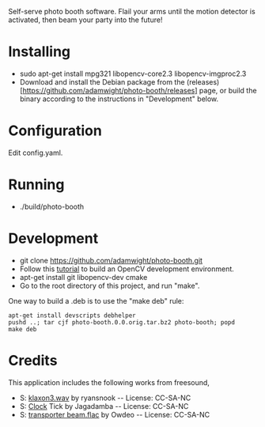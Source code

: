 Self-serve photo booth software.  Flail your arms until the motion
detector is activated, then beam your party into the future!

Installing
==========

* sudo apt-get install mpg321 libopencv-core2.3 libopencv-imgproc2.3
* Download and install the Debian package from the (releases)[https://github.com/adamwight/photo-booth/releases] page, or build the binary according to the instructions in "Development" below.

Configuration
=============

Edit config.yaml.

Running
=======

* ./build/photo-booth

Development
===========

* git clone https://github.com/adamwight/photo-booth.git
* Follow this [tutorial](http://docs.opencv.org/doc/tutorials/introduction/linux_install/linux_install.html#linux-installation) to build an OpenCV development environment.
* apt-get install git libopencv-dev cmake
* Go to the root directory of this project, and run "make".

One way to build a .deb is to use the "make deb" rule:
```
apt-get install devscripts debhelper
pushd ..; tar cjf photo-booth.0.0.orig.tar.bz2 photo-booth; popd
make deb
```

Credits
=======

This application includes the following works from freesound,
* S: [klaxon3.wav](http://www.freesound.org/people/ryansnook/sounds/104291/) by ryansnook -- License: CC-SA-NC
* S: [Clock](http://www.freesound.org/people/Jagadamba/sounds/254316/) Tick by Jagadamba -- License: CC-SA-NC
* S: [transporter beam.flac](http://www.freesound.org/people/Owdeo/sounds/116505/) by Owdeo -- License: CC-SA-NC
